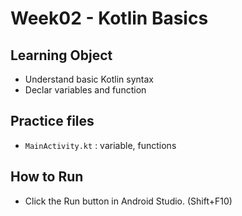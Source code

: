 # Week02 - Kotlin Basics

## Learning Object
- Understand basic Kotlin syntax
- Declar variables and function

## Practice files
- `MainActivity.kt` : variable, functions

## How to Run
- Click the Run button in Android Studio. (Shift+F10)
